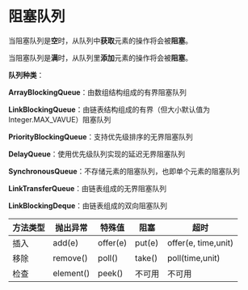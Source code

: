 # 阻塞队列

当阻塞队列是**空**时，从队列中**获取**元素的操作将会被**阻塞**。

当阻塞队列是**满**时，从队列里**添加**元素的操作将会被**阻塞**。

**队列种类**：

**ArrayBlockingQueue**：由数组结构组成的有界阻塞队列

**LinkBlockingQueue**：由链表结构组成的有界（但大小默认值为Integer.MAX_VAVUE）阻塞队列

**PriorityBlockingQueue**：支持优先级排序的无界阻塞队列

**DelayQueue**：使用优先级队列实现的延迟无界阻塞队列

**SynchronousQueue**：不存储元素的阻塞队列，也即单个元素的阻塞队列

**LinkTransferQueue**：由链表组成的无界阻塞队列

**LinkBlockingDeque**：由链表组成的双向阻塞队列

| 方法类型 | 抛出异常  | 特殊值   | 阻塞   | 超时                |
| -------- | --------- | -------- | ------ | ------------------- |
| 插入     | add(e)    | offer(e) | put(e) | offer(e, time,unit) |
| 移除     | remove()  | poll()   | take() | poll(time,unit)     |
| 检查     | element() | peek()   | 不可用 | 不可用              |

